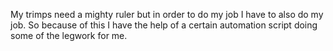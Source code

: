 My trimps need a mighty ruler but in order to do my job I have to also do my job. So because of this I have the help of a certain automation script doing some of the legwork for me.
